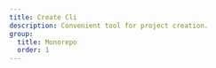 ```yaml
---
title: Create Cli
description: Convenient tool for project creation.
group:
  title: Monorepo
  order: 1
---
```


<embed-project src="@dumlj/create-cli"></embed-project>
